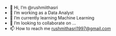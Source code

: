 - 👋 Hi, I’m @rushmiithasri
- 👀 I’m working as  a Data Analyst
- 🌱 I’m currently learning Machine Learning
- 💞️ I’m looking to collaborate on ...
- 📫 How to reach me rushmithasri1997@gmail.com

<!---
rushmiithasri/rushmiithasri is a ✨ special ✨ repository because its `README.md` (this file) appears on your GitHub profile.
You can click the Preview link to take a look at your changes.
--->
